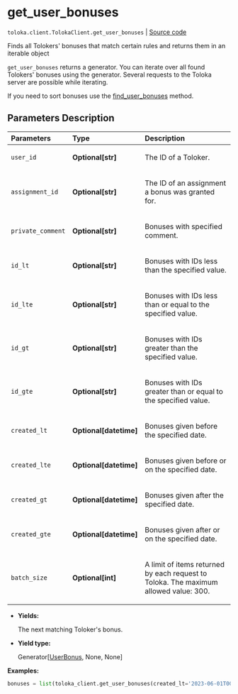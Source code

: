 # get_user_bonuses
`toloka.client.TolokaClient.get_user_bonuses` | [Source code](https://github.com/Toloka/toloka-kit/blob/v1.2.1/src/client/__init__.py#L3271)

Finds all Tolokers' bonuses that match certain rules and returns them in an iterable object


`get_user_bonuses` returns a generator. You can iterate over all found Tolokers' bonuses using the generator. Several requests to the Toloka server are possible while iterating.

If you need to sort bonuses use the [find_user_bonuses](toloka.client.TolokaClient.find_user_bonuses.md) method.

## Parameters Description

| Parameters | Type | Description |
| :----------| :----| :-----------|
`user_id`|**Optional\[str\]**|<p>The ID of a Toloker.</p>
`assignment_id`|**Optional\[str\]**|<p>The ID of an assignment a bonus was granted for.</p>
`private_comment`|**Optional\[str\]**|<p>Bonuses with specified comment.</p>
`id_lt`|**Optional\[str\]**|<p>Bonuses with IDs less than the specified value.</p>
`id_lte`|**Optional\[str\]**|<p>Bonuses with IDs less than or equal to the specified value.</p>
`id_gt`|**Optional\[str\]**|<p>Bonuses with IDs greater than the specified value.</p>
`id_gte`|**Optional\[str\]**|<p>Bonuses with IDs greater than or equal to the specified value.</p>
`created_lt`|**Optional\[datetime\]**|<p>Bonuses given before the specified date.</p>
`created_lte`|**Optional\[datetime\]**|<p>Bonuses given before or on the specified date.</p>
`created_gt`|**Optional\[datetime\]**|<p>Bonuses given after the specified date.</p>
`created_gte`|**Optional\[datetime\]**|<p>Bonuses given after or on the specified date.</p>
`batch_size`|**Optional\[int\]**|<p>A limit of items returned by each request to Toloka. The maximum allowed value: 300.</p>

* **Yields:**

  The next matching Toloker's bonus.

* **Yield type:**

  Generator\[[UserBonus](toloka.client.user_bonus.UserBonus.md), None, None\]

**Examples:**


```python
bonuses = list(toloka_client.get_user_bonuses(created_lt='2023-06-01T00:00:00'))
```
